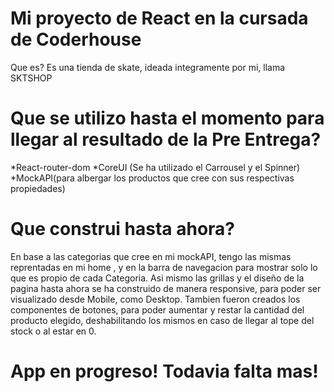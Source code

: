 # Mi proyecto de React en la cursada de Coderhouse

Que es? Es una tienda de skate, ideada integramente por mi, llama SKTSHOP

# Que se utilizo hasta el momento para llegar al resultado de la Pre Entrega?

*React-router-dom
*CoreUI (Se ha utilizado el Carrousel y el Spinner)
*MockAPI(para albergar los productos que cree con sus respectivas propiedades)

# Que construi hasta ahora?

En base a las categorias que cree en mi mockAPI, tengo las mismas reprentadas en mi home , y en la barra de navegacion para mostrar solo lo que es propio de cada Categoria.
Asi mismo las grillas y el diseño de la pagina hasta ahora se ha construido de manera responsive, para poder ser visualizado desde Mobile, como Desktop.
Tambien fueron creados los componentes de botones, para poder aumentar y restar la cantidad del producto elegido, deshabilitando los mismos en caso de llegar al tope del stock
o al estar en 0.

# App en progreso! Todavia falta mas!


